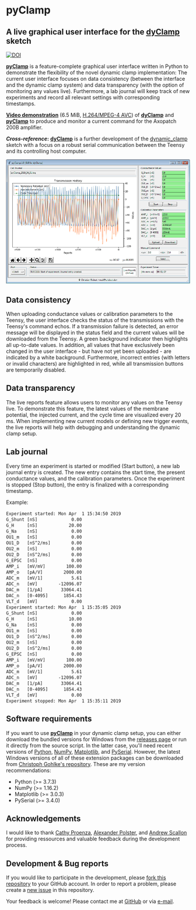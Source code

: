 # pyClamp
## A live graphical user interface for the [dyClamp](https://github.com/christianrickert/dyClamp) sketch

[![DOI](https://zenodo.org/badge/DOI/10.5281/zenodo.2825278.svg)](https://doi.org/10.5281/zenodo.2825278)

**[pyClamp](https://github.com/christianrickert/pyClamp)** is a feature-complete graphical user interface written in Python to demonstrate the flexibility of the novel dynamic clamp implementation: The current user interface focuses on data consistency (between the interface and the dynamic clamp system) and data transparency (with the option of monitoring any values live). Furthermore, a lab journal will keep track of new experiments and record all relevant settings with corresponding timestamps.

**[Video demonstration](https://github.com/christianrickert/pyClamp/blob/master/media/pyClamp.mkv?raw=true)** (6.5 MiB, [H.264/MPEG-4 AVC](https://en.wikipedia.org/wiki/H.264/MPEG-4_AVC)) of **[dyClamp](https://github.com/christianrickert/dyClamp)** and **[pyClamp](https://github.com/christianrickert/pyClamp)** to produce and monitor a current command for the Axopatch 200B amplifier.

**_Cross-reference_:** **[dyClamp](https://github.com/christianrickert/dyClamp)** is a further development of the [dynamic_clamp](https://github.com/nsdesai/dynamic_clamp) sketch with a focus on a robust serial communication between the Teensy and its controlling host computer.

![Screenshot](https://github.com/christianrickert/pyClamp/blob/master/media/pyClamp.png)

## Data consistency

When uploading conductance values or calibration parameters to the Teensy, the user interface checks the status of the transmissions with the Teensy's command echos. If a transmission failure is detected, an error message will be displayed in the status field and the current values will be downloaded from the Teensy. A green background indicator then highlights all up-to-date values. In addition, all values that have exclusively been changed in the user interface - but have not yet been uploaded - are indicated by a white background. Furthermore, incorrect entries (with letters or invalid characters) are highlighted in red, while all transmission buttons are temporarily disabled.

## Data transparency

The live reports feature allows users to monitor any values on the Teensy live. To demonstrate this feature, the latest values of the membrane potential, the injected current, and the cycle time are visualized every 20 ms. When implementing new current models or defining new trigger events, the live reports will help with debugging and understanding the dynamic clamp setup.

## Lab journal

Every time an experiment is started or modified (Start button), a new lab journal entry is created. The new entry contains the start time, the present conductance values, and the calibration parameters. Once the experiment is stopped (Stop button), the entry is finalized with a corresponding timestamp.

Example:
```
Experiment started:	Mon Apr  1 15:34:50 2019
G_Shunt	[nS]    	     0.00
G_H 	[nS]       	    20.00
G_Na	[nS]       	     0.00
OU1_m	[nS]      	     0.00
OU1_D	[nS^2/ms] 	     0.00
OU2_m	[nS]      	     0.00
OU2_D	[nS^2/ms] 	     0.00
G_EPSC	[nS]     	     0.00
AMP_i	[mV/mV]   	   100.00
AMP_o	[pA/V]    	  2000.00
ADC_m	[mV/1]    	     5.61
ADC_n	[mV]      	-12096.07
DAC_m	[1/pA]    	 33064.41
DAC_n	[0-4095]  	  1854.43
VLT_d	[mV]      	     0.00
Experiment started:	Mon Apr  1 15:35:05 2019
G_Shunt	[nS]    	     0.00
G_H 	[nS]       	    10.00
G_Na	[nS]       	     0.00
OU1_m	[nS]      	     0.00
OU1_D	[nS^2/ms] 	     0.00
OU2_m	[nS]      	     0.00
OU2_D	[nS^2/ms] 	     0.00
G_EPSC	[nS]     	     0.00
AMP_i	[mV/mV]   	   100.00
AMP_o	[pA/V]    	  2000.00
ADC_m	[mV/1]    	     5.61
ADC_n	[mV]      	-12096.07
DAC_m	[1/pA]    	 33064.41
DAC_n	[0-4095]  	  1854.43
VLT_d	[mV]      	     0.00
Experiment stopped:	Mon Apr  1 15:35:11 2019
```

## Software requirements

If you want to use **[pyClamp](https://github.com/christianrickert/pyClamp)** in your dynamic clamp setup, you can either download the bundled versions for Windows from the [releases page](https://github.com/christianrickert/pyClamp/releases) or run it directly from the source script. In the latter case, you'll need recent versions of [Python](https://www.python.org/downloads/), [NumPy](https://www.scipy.org/scipylib/download.html), [Matplotlib](https://matplotlib.org/users/installing.html), and [PySerial](https://pypi.org/project/pyserial/). However, the latest Windows versions of all of these extension packages can be downloaded from [Christoph Gohlke's repository](https://www.lfd.uci.edu/~gohlke/pythonlibs/). These are my version recommendations:

- Python      (>= 3.7.3)
- NumPy       (>= 1.16.2)
- Matplotlib  (>= 3.0.3)
- PySerial    (>= 3.4.0)

## Acknowledgements

I would like to thank [Cathy Proenza](http://www.ucdenver.edu/academics/colleges/medicalschool/departments/physiology/faculty/Pages/Proenza.aspx), [Alexander Polster](https://www.linkedin.com/in/alexanderpolster/), and [Andrew Scallon](https://optogeneticsandneuralengineeringcore.gitlab.io/ONECoreSite/) for providing ressources and valuable feedback during the development process.

## Development & Bug reports

If you would like to participate in the development, please [fork this repository](https://help.github.com/articles/fork-a-repo) to your GitHub account. In order to report a problem, please create a [new issue](https://help.github.com/articles/creating-an-issue/) in this repository.

Your feedback is welcome! Please contact me at [GitHub](https://github.com/christianrickert/) or via [e-mail](mailto:mail@crickert.de).
